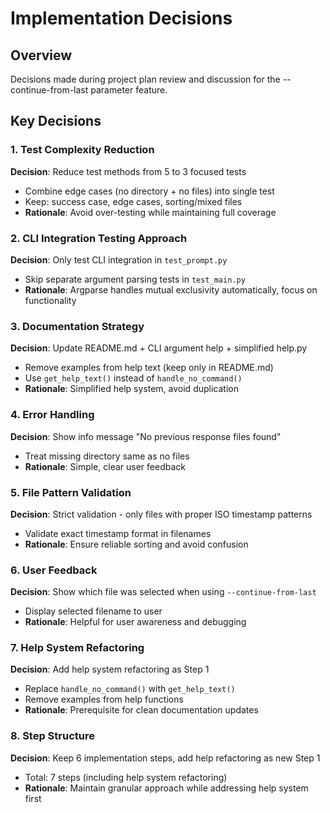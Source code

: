 # Implementation Decisions

## Overview
Decisions made during project plan review and discussion for the --continue-from-last parameter feature.

## Key Decisions

### 1. Test Complexity Reduction
**Decision**: Reduce test methods from 5 to 3 focused tests
- Combine edge cases (no directory + no files) into single test
- Keep: success case, edge cases, sorting/mixed files
- **Rationale**: Avoid over-testing while maintaining full coverage

### 2. CLI Integration Testing Approach  
**Decision**: Only test CLI integration in `test_prompt.py`
- Skip separate argument parsing tests in `test_main.py`
- **Rationale**: Argparse handles mutual exclusivity automatically, focus on functionality

### 3. Documentation Strategy
**Decision**: Update README.md + CLI argument help + simplified help.py
- Remove examples from help text (keep only in README.md)
- Use `get_help_text()` instead of `handle_no_command()`
- **Rationale**: Simplified help system, avoid duplication

### 4. Error Handling
**Decision**: Show info message "No previous response files found"
- Treat missing directory same as no files
- **Rationale**: Simple, clear user feedback

### 5. File Pattern Validation
**Decision**: Strict validation - only files with proper ISO timestamp patterns
- Validate exact timestamp format in filenames
- **Rationale**: Ensure reliable sorting and avoid confusion

### 6. User Feedback
**Decision**: Show which file was selected when using `--continue-from-last`
- Display selected filename to user
- **Rationale**: Helpful for user awareness and debugging

### 7. Help System Refactoring
**Decision**: Add help system refactoring as Step 1
- Replace `handle_no_command()` with `get_help_text()`
- Remove examples from help functions
- **Rationale**: Prerequisite for clean documentation updates

### 8. Step Structure
**Decision**: Keep 6 implementation steps, add help refactoring as new Step 1
- Total: 7 steps (including help system refactoring)
- **Rationale**: Maintain granular approach while addressing help system first
